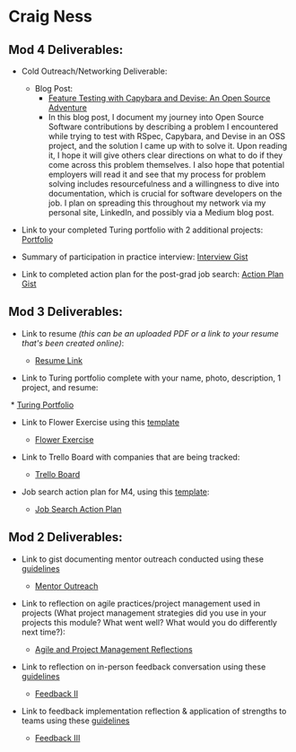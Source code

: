# Craig Ness

## Mod 4 Deliverables:
* Cold Outreach/Networking Deliverable:
    * Blog Post:
       * [Feature Testing with Capybara and Devise: An Open Source Adventure](https://gist.github.com/NessEFC/c2dc6a349bf8419e0dc7c8f9c856ef4c)
       * In this blog post, I document my journey into Open Source Software contributions by describing a problem I encountered while trying to test with RSpec, Capybara, and Devise in an OSS project, and the solution I came up with to solve it. Upon reading it, I hope it will give others clear directions on what to do if they come across this problem themselves. I also hope that potential employers will read it and see that my process for problem solving includes resourcefulness and a willingness to dive into documentation, which is crucial for software developers on the job. I plan on spreading this throughout my network via my personal site, LinkedIn, and possibly via a Medium blog post.

* Link to your completed Turing portfolio with 2 additional projects: [Portfolio](https://www.turing.io/alumni/craig-ness)
* Summary of participation in practice interview: [Interview Gist](https://gist.github.com/NessEFC/6a008a24847c4d2822be84566e9950bd)
* Link to completed action plan for the post-grad job search: [Action Plan Gist](https://gist.github.com/NessEFC/557a20a9f053e37589e9dba03bc4c4ff)

## Mod 3 Deliverables:
* Link to resume *(this can be an uploaded PDF or a link to your resume that's been created online)*: 

  *  [Resume Link](https://www.canva.com/design/DACUfSYYYlE/mN0Axi6ZB56zao8k3UGiIQ/view?utm_content=DACUfSYYYlE&utm_campaign=designshare&utm_medium=link&utm_source=sharebutton)

* Link to Turing portfolio complete with your name, photo, description, 1 project, and resume:

  *  [Turing Portfolio](https://www.turing.io/alumni/craig-ness)

* Link to Flower Exercise using this [template](https://github.com/turingschool/career-development-curriculum/blob/master/files/Career%20Unit%20-%20The%20Flower%20Diagram.pdf)

  *  [Flower Exercise](https://gist.github.com/NessEFC/ea5db721c414d294fab878282cf17ba5)

* Link to Trello Board with companies that are being tracked:

  *  [Trello Board](https://trello.com/b/MogTbo4E/job-tracker)

* Job search action plan for M4, using this [template](https://github.com/turingschool/career-development-curriculum/blob/master/module_three/mod_4_action_plan_template.md):

  *  [Job Search Action Plan](https://gist.github.com/NessEFC/44dae9b3f4137cbd0d903f53fc568e0b)


## Mod 2 Deliverables:
* Link to gist documenting mentor outreach conducted using these [guidelines](https://github.com/turingschool/career-development-curriculum/blob/master/module_two/cold_outreach_i_guidelines.md)

  *  [Mentor Outreach](https://gist.github.com/NessEFC/95b0bae8c634730ae6d4c3cd7159c707)

* Link to reflection on agile practices/project management used in projects (What project management strategies did you use in your projects this module? What went well? What would you do differently next time?):

  *  [Agile and Project Management Reflections](https://gist.github.com/NessEFC/5cb534039c3384c5a82ee067641aaea2)

* Link to reflection on in-person feedback conversation using these [guidelines](https://github.com/turingschool/career-development-curriculum/blob/master/module_two/feedback_conversation_reflection_guidelines.md)

  *  [Feedback II](https://gist.github.com/NessEFC/aa1396d343f858a0caa10f5df0bc730d)

* Link to feedback implementation reflection & application of strengths to teams using these [guidelines](https://github.com/turingschool/career-development-curriculum/blob/master/module_two/feedback_implementation_strengths_reflection.md)

  *  [Feedback III](https://gist.github.com/NessEFC/528a787973bab63098af69100d692960)
